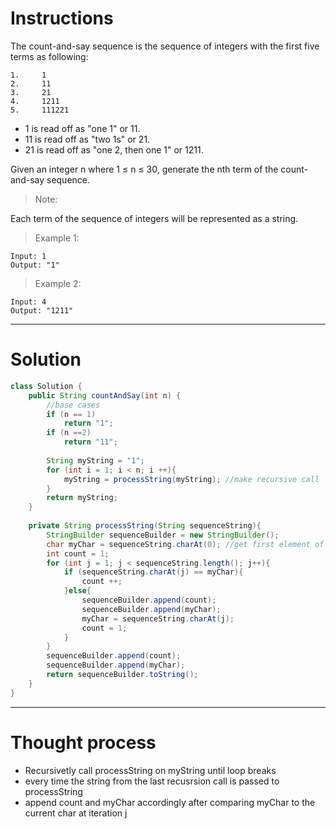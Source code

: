 # Instructions

The count-and-say sequence is the sequence of integers with the first five terms as following:
```
1.     1
2.     11
3.     21
4.     1211
5.     111221
```
* 1 is read off as "one 1" or 11.
* 11 is read off as "two 1s" or 21.
* 21 is read off as "one 2, then one 1" or 1211.

Given an integer n where 1 ≤ n ≤ 30, generate the nth term of the count-and-say sequence.

> Note:

Each term of the sequence of integers will be represented as a string.

> Example 1:
```
Input: 1
Output: "1"
```

> Example 2:

```
Input: 4
Output: "1211"
```
***
# Solution 
``` java
class Solution {
    public String countAndSay(int n) {
        //base cases
        if (n == 1) 
            return "1";
        if (n ==2) 
            return "11";
            
        String myString = "1";
        for (int i = 1; i < n; i ++){
            myString = processString(myString); //make recursive call
        }
        return myString;
    }
    
    private String processString(String sequenceString){
        StringBuilder sequenceBuilder = new StringBuilder();
        char myChar = sequenceString.charAt(0); //get first element of passed string 
        int count = 1;
        for (int j = 1; j < sequenceString.length(); j++){
            if (sequenceString.charAt(j) == myChar){
                count ++;
            }else{
                sequenceBuilder.append(count);
                sequenceBuilder.append(myChar);
                myChar = sequenceString.charAt(j);
                count = 1;   
            }
        }
        sequenceBuilder.append(count);
        sequenceBuilder.append(myChar);
        return sequenceBuilder.toString();
    }
}
```
***
# Thought process

* Recursivetly call processString on myString until loop breaks
* every time the string from the last recusrsion call is passed to processString
* append count and myChar accordingly after comparing myChar to the current char at iteration j 
